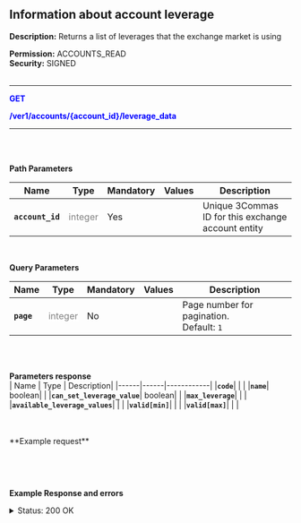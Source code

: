 ## Information about account leverage<br>

**Description:** Returns a list of leverages that the exchange market is using<br>

**Permission:** ACCOUNTS_READ<br>
**Security:** SIGNED<br>
<br>

----------

<mark style="color:blue;background-color:white" > **GET**

<mark style="color:blue;background-color:white" > **/ver1/accounts/{account_id}/leverage_data**

----------
<br>
<br>

**Path Parameters**<br>

| Name | Type |	Mandatory |	Values	| Description|
|------|------|-----------|-----------------|------------|
|**`account_id`**  | <mark style="color:grey;background-color:white"> integer | Yes |  | Unique 3Commas ID for this exchange account entity |

<br>

**Query Parameters**<br>

| Name | Type |	Mandatory |	Values	| Description|
|------|------|-----------|-----------------|------------|
|**`page`**  | <mark style="color:grey;background-color:white">integer	| No |  | Page number for pagination.<br>Default: `1`  |

<br>
<br>

**Parameters response**<br>
| Name | Type |	Description|
|------|------|------------|
|**`code`**|  |  |
|**`name`**| boolean|  |
|**`can_set_leverage_value`**| boolean|  |
|**`max_leverage`**|  |  |
|**`available_leverage_values`**|  |  |
|**`valid[min]`**|  |  |
|**`valid[max]`**|  |  |

<br>
<br>
**Example request**<br>

```json

```
<br>
<br>

**Example Response and errors**<br>
<details>
<summary>Status: 200 OK</summary><br>

```json
[
    {
        "code": "none",
        "name": "Not specified",
        "can_set_leverage_value": false,
        "max_leverage": null,
        "available_leverage_values": [],
        "valid": {}
    },
    {
        "code": "cross",
        "name": "Cross",
        "can_set_leverage_value": true,
        "available_leverage_values": [],
        "max_leverage": null,
        "valid": {
            "min": "1.0",
            "max": null
        }
    },
    {
        "code": "isolated",
        "name": "Isolated",
        "can_set_leverage_value": true,
        "available_leverage_values": [],
        "max_leverage": null,
        "valid": {
            "min": "1.0",
            "max": null
        }
    }
]
```
</details>